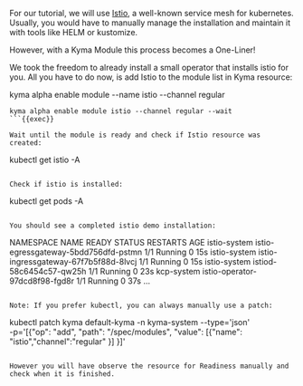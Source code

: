 For our tutorial, we will use [Istio](https://istio.io), a well-known service mesh for kubernetes.
Usually, you would have to manually manage the installation and maintain it with tools like HELM or kustomize. 

However, with a Kyma Module this process becomes a One-Liner!

We took the freedom to already install a small operator that installs istio for you. All you have to do now, is add Istio to the module list in Kyma resource:

kyma alpha enable module --name istio --channel regular
```
kyma alpha enable module istio --channel regular --wait
```{{exec}}

Wait until the module is ready and check if Istio resource was created:
```
kubectl get istio -A
```{{exec}}

Check if istio is installed:
```
kubectl get pods -A
```{{exec}}

You should see a completed istio demo installation:
```
NAMESPACE      NAME                                                    READY   STATUS    RESTARTS   AGE
istio-system   istio-egressgateway-5bdd756dfd-pstmn                    1/1     Running   0          15s
istio-system   istio-ingressgateway-67f7b5f88d-8lvcj                   1/1     Running   0          15s
istio-system   istiod-58c6454c57-qw25h                                 1/1     Running   0          23s
kcp-system     istio-operator-97dcd8f98-fgd8r                          1/1     Running   0          37s
...
```

Note: If you prefer kubectl, you can always manually use a patch:
```
kubectl patch kyma default-kyma -n kyma-system --type='json' \
  -p='[{"op": "add", "path": "/spec/modules", "value": [{"name": "istio","channel":"regular" }] }]'
```{{exec}}

However you will have observe the resource for Readiness manually and check when it is finished.
